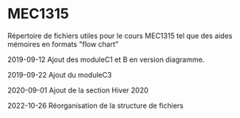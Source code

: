# MEC1315
Répertoire de fichiers utiles pour le cours MEC1315 tel que des aides mémoires en formats "flow chart"

2019-09-12
Ajout des moduleC1 et B en version diagramme.

2019-09-22
Ajout du moduleC3

2020-09-01
Ajout de la section Hiver 2020

2022-10-26
Réorganisation de la structure de fichiers 
